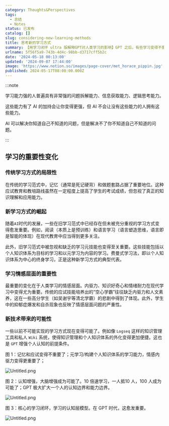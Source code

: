 ```yaml
---
category: Thoughts&Perspectives
tags:
  - 总结
  - Notes
status: 已发布
catalog: []
slug: considering-new-learning-methods
title: 思考新的学习方式
summary: 【用学习闭环 ultra 版解释GPT对人类学习的影响】GPT 之后，有些学习变得不重要了，有些学习变得更重要了，有些学习从不可能变成可能了。
urlname: 5f56f5a9-743b-4d4c-98bb-d3717cff5b2c
date: '2024-05-18 00:13:00'
updated: '2024-09-07 17:44:00'
image: 'https://www.notion.so/images/page-cover/met_horace_pippin.jpg'
published: 2024-05-17T08:00:00.000Z
---
```


:::note


学习能力强的人普遍具有非常强的问题拆解能力、信息获取能力、逻辑思考能力。


这些能力有了 AI 的加持会让你变得更强，但 AI 不会让没有这些能力的人拥有这些能力。


AI 可以解决你知道自己不知道的问题，但是解决不了你不知道自己不知道的问题。


:::


## 学习的重要性变化


### 传统学习方式的局限性


在传统的学习范式中，记忆（通常是死记硬背）和做题套路占据了重要地位。这种应试教育和教培路线虽然在一定程度上提高了学生的考试成绩，但忽视了真正的知识理解和应用能力。


### 新学习方式的崛起


随着`AI`时代的发展，一些在旧学习范式中已经存在但未被充分重视的学习方式变得愈发重要。例如，阅读（本质上是预训练）和语言学习（语言塑造思维，语言即是智能的体现）在现代教育中应当得到更多关注。


此外，旧学习范式中被忽视和缺乏的学习元技能也变得至关重要。这些技能包括以个人知识体系为目标的学习和以元学习为内容的学习。费曼式学习法，即以个人知识体系为中心的终身学习，正是这种新学习方式的典型代表。


### 学习情感层面的重要性


最重要的变化在于人类学习的情感层面。内驱力、知识好奇心和情绪耐力在现代学习中变得尤为重要。传统的应试技能培养出的“空心学霸”往往缺乏内驱力和人文素养，这在一些高分学生（如吴谢宇等清北学霸）的悲剧中得到了体现。此外，学生中的抑郁症爆发和自杀现象也反映了情感层面问题的严重性。


### 新技术带来的可能性


一些以前不可能实现的学习方式现在变得可能了。例如像 `Logseq` 这样的知识管理工具和私人 `Wiki` 系统，使得知识管理和个人知识体系的外化变得更加便捷。这也是 `GPT` 增强个人认知的前提条件。


图 1：记忆和应试变得不重要了；元学习/构建个人知识体系的学习能力，情感内驱力变得更重要了；


![Untitled.png](https://prod-files-secure.s3.us-west-2.amazonaws.com/5d24fe63-e567-4804-86f9-9fdc62e13082/a8319b77-00b3-43d9-9f99-e58187f20cfe/Untitled.png?X-Amz-Algorithm=AWS4-HMAC-SHA256&X-Amz-Content-Sha256=UNSIGNED-PAYLOAD&X-Amz-Credential=ASIAZI2LB466QWRR5YWX%2F20250320%2Fus-west-2%2Fs3%2Faws4_request&X-Amz-Date=20250320T213305Z&X-Amz-Expires=3600&X-Amz-Security-Token=IQoJb3JpZ2luX2VjED0aCXVzLXdlc3QtMiJHMEUCIAr%2FpsLDuZO97pbPrS7fB6Sxf2rmagOe0oAcf3EB7jlDAiEAw8YQY1xoZa6XrSPRenBOenH9wC1h3Zzwx479QsHsh7AqiAQIlv%2F%2F%2F%2F%2F%2F%2F%2F%2F%2FARAAGgw2Mzc0MjMxODM4MDUiDEQ8Cdmg6z1t9xBPJircAze9jnHsNBGF4WdFesIYp36d4o%2BtzNJ0ZljSdVLXncpEREbvraEyDQI2QCDw3pMfduiTzoIstoYtqXkTI6IubI3HdVY4PFH4ST5WEuO0cIic4w2wvKcx5nezDFvVNeHAMkzmRoZZLuskoA1dhg4EYl56Ub62A9lAnVegzxVbj1obHvkZY9eAcEgNr72P1VtvYdD7ejr%2FtXqsMWuCwxxrTAXMYR0xk3F%2B0LKMONgfYjfj2tYemmpAItC%2FJhamIz0GJB5Q%2B2UjMaXlD04B6kYvCv2R5e612ObdutkuB3T24RCdPME4BXDZRE0p7eKHPNXoywwg7x0njHoT3h2I%2FO7Q05VXWNKlKokdxixCAMFAH4fdKUxrKIvCXjCYSNx7e2zknGwgcJTwn0grbWDrClVTwxKDjz3CRnXRrnreDephfpTXiPSZWvKzWj0svdYLGq9hukZInx3z6KxlN09IfkYVqBNP%2FqONYcMS7Vk3%2B5%2BsyQVQj0%2F1xa0PGAUk5aq9E2ilrKVdJencGrVFJ0Mre9YW%2F3Cj9%2FF7JbV8iQZf5HOf4oZP32ovu4oE9NBZhDRRswrNG%2B3qRY981bqAs3NCh%2Ba%2FK4J%2BS9c7u%2BnSDvHr9jh5%2FWZVIp4SuDyuXocqEt8mMJmG8r4GOqUBg0k20AatZatXdF4OcpXIhDVq2OSYSggUo2dgl4dx3jBHgPXEdZPlszZ2C6QL8kgT60jFt0EFQ%2BGpitUgw1%2FjS%2B16ZXvcjnlgANJVJeWoY4TSmUwz7Li%2BKA3b8tWG2UtirXgYFclG17ZuHJ7BlKSVL0WTToOth9r7RbQdPYmUfSxNm28HPgJhs1H02rHX%2FnpOhF3BT%2BVx7UW7a4OSrsucddeCB9Ap&X-Amz-Signature=c79cf551016f922eeacd97f2ed2b3f73fbde5118f7dc17940c87d97290bb7edc&X-Amz-SignedHeaders=host&x-id=GetObject)


图 2：认知增强，大脑增强成为可能了。10 倍速学习，一人抵10 人，100 人成为可能了；GPT 极大扩大一个人的认知边界和能力边界。


![Untitled.png](https://prod-files-secure.s3.us-west-2.amazonaws.com/5d24fe63-e567-4804-86f9-9fdc62e13082/e195b372-4d2b-479c-9e75-1be4e2c1412e/Untitled.png?X-Amz-Algorithm=AWS4-HMAC-SHA256&X-Amz-Content-Sha256=UNSIGNED-PAYLOAD&X-Amz-Credential=ASIAZI2LB466QWRR5YWX%2F20250320%2Fus-west-2%2Fs3%2Faws4_request&X-Amz-Date=20250320T213305Z&X-Amz-Expires=3600&X-Amz-Security-Token=IQoJb3JpZ2luX2VjED0aCXVzLXdlc3QtMiJHMEUCIAr%2FpsLDuZO97pbPrS7fB6Sxf2rmagOe0oAcf3EB7jlDAiEAw8YQY1xoZa6XrSPRenBOenH9wC1h3Zzwx479QsHsh7AqiAQIlv%2F%2F%2F%2F%2F%2F%2F%2F%2F%2FARAAGgw2Mzc0MjMxODM4MDUiDEQ8Cdmg6z1t9xBPJircAze9jnHsNBGF4WdFesIYp36d4o%2BtzNJ0ZljSdVLXncpEREbvraEyDQI2QCDw3pMfduiTzoIstoYtqXkTI6IubI3HdVY4PFH4ST5WEuO0cIic4w2wvKcx5nezDFvVNeHAMkzmRoZZLuskoA1dhg4EYl56Ub62A9lAnVegzxVbj1obHvkZY9eAcEgNr72P1VtvYdD7ejr%2FtXqsMWuCwxxrTAXMYR0xk3F%2B0LKMONgfYjfj2tYemmpAItC%2FJhamIz0GJB5Q%2B2UjMaXlD04B6kYvCv2R5e612ObdutkuB3T24RCdPME4BXDZRE0p7eKHPNXoywwg7x0njHoT3h2I%2FO7Q05VXWNKlKokdxixCAMFAH4fdKUxrKIvCXjCYSNx7e2zknGwgcJTwn0grbWDrClVTwxKDjz3CRnXRrnreDephfpTXiPSZWvKzWj0svdYLGq9hukZInx3z6KxlN09IfkYVqBNP%2FqONYcMS7Vk3%2B5%2BsyQVQj0%2F1xa0PGAUk5aq9E2ilrKVdJencGrVFJ0Mre9YW%2F3Cj9%2FF7JbV8iQZf5HOf4oZP32ovu4oE9NBZhDRRswrNG%2B3qRY981bqAs3NCh%2Ba%2FK4J%2BS9c7u%2BnSDvHr9jh5%2FWZVIp4SuDyuXocqEt8mMJmG8r4GOqUBg0k20AatZatXdF4OcpXIhDVq2OSYSggUo2dgl4dx3jBHgPXEdZPlszZ2C6QL8kgT60jFt0EFQ%2BGpitUgw1%2FjS%2B16ZXvcjnlgANJVJeWoY4TSmUwz7Li%2BKA3b8tWG2UtirXgYFclG17ZuHJ7BlKSVL0WTToOth9r7RbQdPYmUfSxNm28HPgJhs1H02rHX%2FnpOhF3BT%2BVx7UW7a4OSrsucddeCB9Ap&X-Amz-Signature=df73189cf08e09fb60664f8fcfcccb4199896a7606d47c8c92f41c2a8c55e678&X-Amz-SignedHeaders=host&x-id=GetObject)


图 3：核心的学习闭环，学习的认知层模型。在 GPT 时代，这愈发重要。


![Untitled.png](https://prod-files-secure.s3.us-west-2.amazonaws.com/5d24fe63-e567-4804-86f9-9fdc62e13082/57f2a38d-97b9-407e-baa1-8fecb8348e87/Untitled.png?X-Amz-Algorithm=AWS4-HMAC-SHA256&X-Amz-Content-Sha256=UNSIGNED-PAYLOAD&X-Amz-Credential=ASIAZI2LB466QWRR5YWX%2F20250320%2Fus-west-2%2Fs3%2Faws4_request&X-Amz-Date=20250320T213305Z&X-Amz-Expires=3600&X-Amz-Security-Token=IQoJb3JpZ2luX2VjED0aCXVzLXdlc3QtMiJHMEUCIAr%2FpsLDuZO97pbPrS7fB6Sxf2rmagOe0oAcf3EB7jlDAiEAw8YQY1xoZa6XrSPRenBOenH9wC1h3Zzwx479QsHsh7AqiAQIlv%2F%2F%2F%2F%2F%2F%2F%2F%2F%2FARAAGgw2Mzc0MjMxODM4MDUiDEQ8Cdmg6z1t9xBPJircAze9jnHsNBGF4WdFesIYp36d4o%2BtzNJ0ZljSdVLXncpEREbvraEyDQI2QCDw3pMfduiTzoIstoYtqXkTI6IubI3HdVY4PFH4ST5WEuO0cIic4w2wvKcx5nezDFvVNeHAMkzmRoZZLuskoA1dhg4EYl56Ub62A9lAnVegzxVbj1obHvkZY9eAcEgNr72P1VtvYdD7ejr%2FtXqsMWuCwxxrTAXMYR0xk3F%2B0LKMONgfYjfj2tYemmpAItC%2FJhamIz0GJB5Q%2B2UjMaXlD04B6kYvCv2R5e612ObdutkuB3T24RCdPME4BXDZRE0p7eKHPNXoywwg7x0njHoT3h2I%2FO7Q05VXWNKlKokdxixCAMFAH4fdKUxrKIvCXjCYSNx7e2zknGwgcJTwn0grbWDrClVTwxKDjz3CRnXRrnreDephfpTXiPSZWvKzWj0svdYLGq9hukZInx3z6KxlN09IfkYVqBNP%2FqONYcMS7Vk3%2B5%2BsyQVQj0%2F1xa0PGAUk5aq9E2ilrKVdJencGrVFJ0Mre9YW%2F3Cj9%2FF7JbV8iQZf5HOf4oZP32ovu4oE9NBZhDRRswrNG%2B3qRY981bqAs3NCh%2Ba%2FK4J%2BS9c7u%2BnSDvHr9jh5%2FWZVIp4SuDyuXocqEt8mMJmG8r4GOqUBg0k20AatZatXdF4OcpXIhDVq2OSYSggUo2dgl4dx3jBHgPXEdZPlszZ2C6QL8kgT60jFt0EFQ%2BGpitUgw1%2FjS%2B16ZXvcjnlgANJVJeWoY4TSmUwz7Li%2BKA3b8tWG2UtirXgYFclG17ZuHJ7BlKSVL0WTToOth9r7RbQdPYmUfSxNm28HPgJhs1H02rHX%2FnpOhF3BT%2BVx7UW7a4OSrsucddeCB9Ap&X-Amz-Signature=49fd67a1eefe40bee9b43db7cacc8d61dd824458673d533bbdd40aa1e3f7f6e3&X-Amz-SignedHeaders=host&x-id=GetObject)

